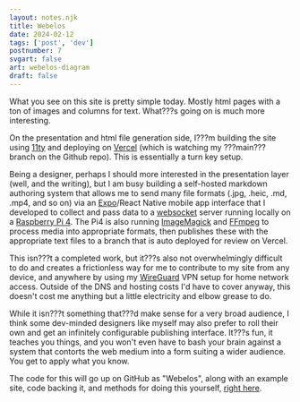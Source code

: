 ```yaml
---
layout: notes.njk
title: Webelos
date: 2024-02-12
tags: ['post', 'dev']
postnumber: 7
svgart: false
art: webelos-diagram
draft: false
---
```


What you see on this site is pretty simple today. Mostly html pages with a ton of images and columns for text. What???s going on is much more interesting.

On the presentation and html file generation side, I???m building the site using [11ty](https://www.11ty.dev/) and deploying on [Vercel](https://vercel.com/) (which is watching my ???main??? branch on the Github repo). This is essentially a turn key setup.

Being a designer, perhaps I should more interested in the presentation layer (well, and the writing), but I am busy building a self-hosted markdown authoring system that allows me to send many file formats (.jpg, .heic, .md, .mp4, and so on) via an [Expo](https://expo.dev/)/React Native mobile app interface that I developed to collect and pass data to a [websocket](https://developer.mozilla.org/en-US/docs/Web/API/WebSockets_API) server running locally on a [Raspberry Pi 4](https://www.raspberrypi.com/products/raspberry-pi-4-model-b/). The Pi4 is also running [ImageMagick](https://imagemagick.org/index.php) and [FFmpeg](https://ffmpeg.org/) to process media into appropriate formats, then publishes these with the appropriate text files to a branch that is auto deployed for review on Vercel.

This isn???t a completed work, but it???s also not overwhelmingly difficult to do and creates a frictionless way for me to contribute to my site from any device, and anywhere by using my [WireGuard](https://www.wireguard.com/) VPN setup for home network access. Outside of the DNS and hosting costs I'd have to cover anyway, this doesn't cost me anything but a little electricity and elbow grease to do.

While it isn???t something that???d make sense for a very broad audience,  I think some dev-minded designers like myself may also prefer to roll their own and get an infinitely configurable publishing interface. It???s fun, it teaches you things, and you won't even have to bash your brain against a system that contorts the web medium into a form suiting a wider audience. You get to apply what you know.

The code for this will go up on GitHub as "Webelos", along with an example site, code backing it, and methods for doing this yourself, [right here](https://github.com/kidfribble/webelos).
